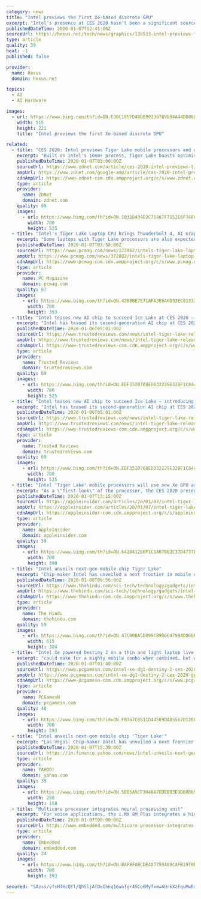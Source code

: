 ```yaml
---
category: news
title: "Intel previews the first Xe-based discrete GPU"
excerpt: "Intel's presence at CES 2020 hasn't been a significant source of excitement among the PC community. Looking at its event schedule you can see a selection of conferences about AI and automotive type projects. However, we did see the Ghost Canyon NUC, Comet Lake-H processors, and a Tiger Lake processors tease yesterday. The iconic chipmaker has ..."
publishedDateTime: 2020-01-07T12:41:00Z
sourceUrl: https://hexus.net/tech/news/graphics/138533-intel-previews-first-xe-based-discrete-gpu/
type: article
quality: 39
heat: -1
published: false

provider:
  name: Hexus
  domain: hexus.net

topics:
  - AI
  - AI Hardware

images:
  - url: https://www.bing.com/th?id=ON.E30C185FD48DE002307B9D94A44DD866
    width: 515
    height: 221
    title: "Intel previews the first Xe-based discrete GPU"

related:
  - title: "CES 2020: Intel previews Tiger Lake mobile processors and discrete GPU"
    excerpt: "Built on Intel's 10nm+ process, Tiger Lake boasts optimisations \"spanning the CPU, AI accelerators, and discrete-level integrated graphics based on the new Intel Xe graphics architecture,\" the company said. The first Tiger Lake systems are expected to ship later this year. Intel also offered a preview of the first Xe-based discrete GPU ..."
    publishedDateTime: 2020-01-07T03:00:00Z
    sourceUrl: https://www.zdnet.com/article/ces-2020-intel-previews-tiger-lake-mobile-processors-and-discrete-gpu/
    ampUrl: https://www.zdnet.com/google-amp/article/ces-2020-intel-previews-tiger-lake-mobile-processors-and-discrete-gpu/
    cdnAmpUrl: https://www-zdnet-com.cdn.ampproject.org/c/s/www.zdnet.com/google-amp/article/ces-2020-intel-previews-tiger-lake-mobile-processors-and-discrete-gpu/
    type: article
    provider:
      name: ZDNet
      domain: zdnet.com
    quality: 89
    images:
      - url: https://www.bing.com/th?id=ON.10388434D2C71467F7152E6F748CE936
        width: 700
        height: 525
  - title: "Intel's Tiger Lake Laptop CPU Brings Thunderbolt 4, AI Graphics Processing"
    excerpt: "Some laptops with Tiger Lake processors are also expected to use Intel's upcoming discrete GPU, called the DGX1. Intel teased its discrete graphics processor last year at Computex, and at CES here it showed off a working demo of the GPU running Destiny 2 on a laptop. Other Tiger Lake laptops will include the next-generation \"Xe\" integrated ..."
    publishedDateTime: 2020-01-07T03:58:00Z
    sourceUrl: https://www.pcmag.com/news/372882/intels-tiger-lake-laptop-cpu-brings-thunderbolt-4-ai-graph
    ampUrl: https://www.pcmag.com/news/372882/intels-tiger-lake-laptop-cpu-brings-thunderbolt-4-ai-graph?amp=1
    cdnAmpUrl: https://www-pcmag-com.cdn.ampproject.org/c/s/www.pcmag.com/news/372882/intels-tiger-lake-laptop-cpu-brings-thunderbolt-4-ai-graph?amp=1
    type: article
    provider:
      name: PC Magazine
      domain: pcmag.com
    quality: 87
    images:
      - url: https://www.bing.com/th?id=ON.4288BE7E71AFA3E8A6D33EC8133362BE
        width: 700
        height: 393
  - title: "Intel teases new AI chip to succeed Ice Lake at CES 2020 – introducing Tiger Lake"
    excerpt: "Intel has teased its second-generation AI chip at CES 2020. The new chip is called Tiger Lake and is looking to take Intel’s AI chops to the next level. Tiger Lake improved AI engines for enhanced performance across the board. There’s DL Boost for managing complex AI workloads along with low power accelerators. Possibly the most notable ..."
    publishedDateTime: 2020-01-06T05:01:00Z
    sourceUrl: https://www.trustedreviews.com/news/intel-tiger-lake-release-specs-features-3966835
    ampUrl: https://www.trustedreviews.com/news/intel-tiger-lake-release-specs-features-3966835/amp
    cdnAmpUrl: https://www-trustedreviews-com.cdn.ampproject.org/c/s/www.trustedreviews.com/news/intel-tiger-lake-release-specs-features-3966835/amp
    type: article
    provider:
      name: Trusted Reviews
      domain: trustedreviews.com
    quality: 69
    images:
      - url: https://www.bing.com/th?id=ON.EDF352B768ED032229E32BF1C844E0AE
        width: 700
        height: 525
  - title: "Intel teases new AI chip to succeed Ice Lake – introducing Tiger Lake | CES 2020"
    excerpt: "Intel has teased its second-generation AI chip at CES 2020. The new chip is called Tiger Lake and is looking to take Intel’s AI chops to the next level. Tiger Lake improved AI engines for enhanced performance across the board. There’s DL Boost for managing complex AI workloads along with low power accelerators. Possibly the most notable ..."
    publishedDateTime: 2020-01-06T05:01:00Z
    sourceUrl: https://www.trustedreviews.com/news/intel-tiger-lake-release-specs-features-3966835
    ampUrl: https://www.trustedreviews.com/news/intel-tiger-lake-release-specs-features-3966835/amp
    cdnAmpUrl: https://www-trustedreviews-com.cdn.ampproject.org/c/s/www.trustedreviews.com/news/intel-tiger-lake-release-specs-features-3966835/amp
    type: article
    provider:
      name: Trusted Reviews
      domain: trustedreviews.com
    quality: 69
    images:
      - url: https://www.bing.com/th?id=ON.EDF352B768ED032229E32BF1C844E0AE
        width: 700
        height: 525
  - title: "Intel 'Tiger Lake' mobile processors will use new Xe GPU architecture"
    excerpt: "As a \"first-look\" of the processor, the CES 2020 presentation offered a general overview for the chips, which will have optimizations for the CPU, AI accelerators, and the GPU to achieve \"double-digit performance gains.\" The GPU will be based on Intel's new Xe graphics architecture, an integrated graphics system that will offer \"discrete-level ..."
    publishedDateTime: 2020-01-07T13:15:00Z
    sourceUrl: https://appleinsider.com/articles/20/01/07/intel-tiger-lake-mobile-processors-will-use-new-xe-gpu-architecture
    ampUrl: https://appleinsider.com/articles/20/01/07/intel-tiger-lake-mobile-processors-will-use-new-xe-gpu-architecture/amp/
    cdnAmpUrl: https://appleinsider-com.cdn.ampproject.org/c/s/appleinsider.com/articles/20/01/07/intel-tiger-lake-mobile-processors-will-use-new-xe-gpu-architecture/amp/
    type: article
    provider:
      name: AppleInsider
      domain: appleinsider.com
    quality: 59
    images:
      - url: https://www.bing.com/th?id=ON.642B412B6F1C1A67B02C37D4737DF539
        width: 700
        height: 390
  - title: "Intel unveils next-gen mobile chip Tiger Lake"
    excerpt: "Chip-maker Intel has unveiled a next frontier in mobile computing codenamed ‘Tiger Lake’ built on Intel’s 10nm+ process. The Artificial Intelligence (AI)-driven new chips are set to deliver improved graphics and video streaming performance. According to Intel Executive Vice President Gregory Bryant, Tiger Lake is designed to bring Intel ..."
    publishedDateTime: 2020-01-08T06:56:00Z
    sourceUrl: https://www.thehindu.com/sci-tech/technology/gadgets/intel-unveils-next-gen-mobile-chip-tiger-lake/article30511145.ece
    ampUrl: https://www.thehindu.com/sci-tech/technology/gadgets/intel-unveils-next-gen-mobile-chip-tiger-lake/article30511145.ece/amp/
    cdnAmpUrl: https://www-thehindu-com.cdn.ampproject.org/c/s/www.thehindu.com/sci-tech/technology/gadgets/intel-unveils-next-gen-mobile-chip-tiger-lake/article30511145.ece/amp/
    type: article
    provider:
      name: The Hindu
      domain: thehindu.com
    quality: 59
    images:
      - url: https://www.bing.com/th?id=ON.47CB08A5D099CB9D6647994D866F7E01
        width: 615
        height: 384
  - title: "Intel Xe powered Destiny 2 on a thin and light laptop live on stage at CES 2020"
    excerpt: "could make for a mighty mobile combo when combined… but we all know how tricky multiple GPU rendering can be. Tiger Lake will also be available in tiny form factors, including the smallest U-series motherboard shown off by Intel’s Gregory Bryant during the conference. AI performance is also said to be vastly improved over Ice Lake processors."
    publishedDateTime: 2020-01-07T01:49:00Z
    sourceUrl: https://www.pcgamesn.com/intel-xe-dg1-destiny-2-ces-2020-gpu-performance
    ampUrl: https://www.pcgamesn.com/intel-xe-dg1-destiny-2-ces-2020-gpu-performance?amp
    cdnAmpUrl: https://www-pcgamesn-com.cdn.ampproject.org/c/s/www.pcgamesn.com/intel-xe-dg1-destiny-2-ces-2020-gpu-performance?amp
    type: article
    provider:
      name: PCGamesN
      domain: pcgamesn.com
    quality: 40
    images:
      - url: https://www.bing.com/th?id=ON.F0767CB511D44589DA05567D12086B66
        width: 700
        height: 393
  - title: "Intel unveils next-gen mobile chip 'Tiger Lake'"
    excerpt: "Las Vegas: Chip-maker Intel has unveiled a next frontier in mobile computing codenamed 'Tiger Lake'. Built on Intel's 10nm+ process, the Artificial Intelligence (AI)-driven new chips are set to deliver improved graphics and video streaming performance. According to Intel Executive Vice President Gregory Bryant, Tiger Lake is designed to bring ..."
    publishedDateTime: 2020-01-07T15:39:00Z
    sourceUrl: https://in.finance.yahoo.com/news/intel-unveils-next-gen-mobile-151739651.html
    type: article
    provider:
      name: YAHOO!
      domain: yahoo.com
    quality: 39
    images:
      - url: https://www.bing.com/th?id=ON.5E65A5CF304BA7EDEB03E9DB8665944E
        width: 280
        height: 158
  - title: "Multicore processor integrates neural processing unit"
    excerpt: "For voice applications, the i.MX 8M Plus integrates a high-performance HiFi 4 DSP that enhances natural language processing with pre- and post-processing of voice streams. The Cortex-M7 domain can be used to run real-time response systems, said NXP ..."
    publishedDateTime: 2020-01-07T00:00:00Z
    sourceUrl: https://www.embedded.com/multicore-processor-integrates-neural-processing-unit/
    type: article
    provider:
      name: Embedded
      domain: embedded.com
    quality: 24
    images:
      - url: https://www.bing.com/th?id=ON.BAF8FABCDE4A7759A89CAFB1970E7A12
        width: 700
        height: 393

secured: "SAzss/vfsHfHcQYl/Qh5ljAfOeIhkq16wofgr45Co6MyfxmwAHrkXzFquMwRs44gFxfErObucqES1kV+SUuvQ2qZcGtt+bp7nzl3P5MkELSQPYn7ODZgN7Zt/vnU6+3HEUKwKAjmTKTZEoOmEJv8zQfwdcTYNve1Jc9NqIY2Vpl4Ic47p9JHlIwM6wQxO8lylJFkMFk9ImN1Pf0W5oUaMLN3Mv86HwiXQI6xjQbDcMssWzkn/EvmAPt60bnVMlBJzJsvUjREKFZbNgU3TtStZQ==;3Q8WyOJ7yD9O/CIOwXrXbg=="
---
```


